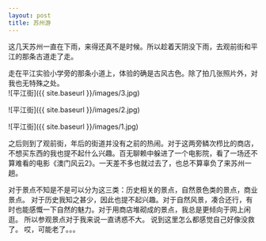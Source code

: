 ```yaml
---
layout: post
title: 苏州游
---
```


这几天苏州一直在下雨，来得还真不是时候。所以趁着天阴没下雨，去观前街和平江的那条古道走了走。

走在平江实验小学旁的那条小道上，体验的确是古风古色。除了拍几张照片外，对我也无特殊之处。  
![平江街]({{ site.baseurl }}/images/3.jpg)

![平江街]({{ site.baseurl }}/images/2.jpg)

![平江街]({{ site.baseurl }}/images/1.jpg)

之后则到了观前街，年后的街道并没有之前的热闹。对于这两旁鳞次栉比的商店，不想买东西的我也提不起什么兴趣。百无聊赖中躲进了一个电影院，看了一场还不算难看的电影《澳门风云2》。一天差不多也就过去了，也总不算辜负了来苏州一趟。

对于景点不知是不是可以分为这三类：历史相关的景点，自然景色类的景点，商业景点。 对于历史我知之甚少，因此也提不起兴趣。对于自然风景，凑合还行，有时也能感慨一下自然的魅力。对于用商店堆砌成的景点，我总是更倾向于网上闲逛。 所以参观景点对于我来说一直诱惑不大。 说到这里怎么都感觉自己好像没救了。 哎，可能老了。。。